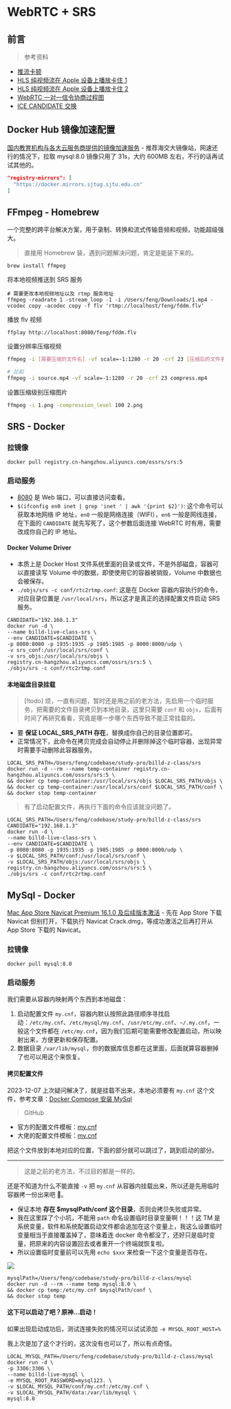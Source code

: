 # WebRTC + SRS

## 前言

> 参考资料

- [推流卡顿](https://github.com/ossrs/srs/issues/2677)
- [HLS 纯视频流在 Apple 设备上播放卡住 1](https://github.com/ossrs/srs/issues/2570)
- [HLS 纯视频流在 Apple 设备上播放卡住 2](https://github.com/ossrs/srs/issues/1326)
- [WebRTC 一对一信令协商过程图](https://developer.mozilla.org/zh-CN/docs/Web/API/WebRTC_API/Signaling_and_video_calling/webrtc_-_signaling_diagram.svg)
- [ICE CANDIDATE 交换](https://developer.mozilla.org/zh-CN/docs/Web/API/WebRTC_API/Signaling_and_video_calling/webrtc_-_ice_candidate_exchange.svg)

## Docker Hub 镜像加速配置

[国内教育机构与各大云服务商提供的镜像加速服务](https://gist.github.com/y0ngb1n/7e8f16af3242c7815e7ca2f0833d3ea6) - 推荐海交大镜像站，网速还行的情况下，拉取 mysql:8.0 镜像只用了 31s，大约 600MB 左右，不行的话再试试其他的。

```json
"registry-mirrors": [
  "https://docker.mirrors.sjtug.sjtu.edu.cn"
]
```

## FFmpeg - Homebrew

一个完整的跨平台解决方案，用于录制、转换和流式传输音频和视频，功能超级强大。

> 直接用 Homebrew 装，遇到问题解决问题，肯定是能装下来的。

```shell
brew install ffmpeg
```

将本地视频推送到 SRS 服务

```shell
# 需要更改本地视频地址以及 rtmp 服务地址
ffmpeg -readrate 1 -stream_loop -1 -i /Users/feng/Downloads/1.mp4 -vcodec copy -acodec copy -f flv 'rtmp://localhost/feng/fddm.flv'
```

播放 flv 视频

```shell
ffplay http://localhost:8080/feng/fddm.flv
```

设置分辨率压缩视频

```bash
ffmpeg -i [需要压缩的文件名] -vf scale=-1:1280 -r 20 -crf 23 [压缩后的文件名]

# 比如
ffmpeg -i source.mp4 -vf scale=-1:1280 -r 20 -crf 23 compress.mp4
```

设置压缩级别压缩图片

```bash
ffmpeg -i 1.png -compression_level 100 2.png
```

## SRS - Docker

### 拉镜像

```shell
docker pull registry.cn-hangzhou.aliyuncs.com/ossrs/srs:5
```

### 启动服务

- [8080](http://localhost:8080/) 是 Web 端口，可以直接访问查看。
- `$(ifconfig en0 inet | grep 'inet ' | awk '{print $2}')`: 这个命令可以获取本地网络 IP 地址，`en0` 一般是网络连接（WIFI），`en6` 一般是网线连接，在下面的 `CANDIDATE` 就先写死了，这个参数后面连接 WebRTC 时有用，需要改成你自己的 IP 地址。

#### Docker Volume Driver

- 本质上是 Docker Host 文件系统里面的目录或文件，不是外部磁盘，容器可以直接读写 Volume 中的数据，即使使用它的容器被销毁，Volume 中数据也会被保存。
- `./objs/srs -c conf/rtc2rtmp.conf`: 这是在 Docker 容器内容执行的命令，对应目录位置是 `/usr/local/srs`，所以这才是真正的选择配置文件启动 SRS 服务。

```shell
CANDIDATE="192.168.1.3"
docker run -d \
--name billd-live-class-srs \
--env CANDIDATE=$CANDIDATE \
-p 8080:8080 -p 1935:1935 -p 1985:1985 -p 8000:8000/udp \
-v srs_conf:/usr/local/srs/conf \
-v srs_objs:/usr/local/srs/objs \
registry.cn-hangzhou.aliyuncs.com/ossrs/srs:5 \
./objs/srs -c conf/rtc2rtmp.conf
```

#### 本地磁盘目录挂载

> [!todo] 烦，一直有问题，暂时还是用之前的老方法，先启用一个临时服务，把需要的文件目录拷贝到本地目录，这里只需要 `conf` 和 `objs`，后面有时间了再研究看看，究竟是哪一步哪个东西导致不能正常挂载的。

- 要 **保证 LOCAL_SRS_PATH 存在**，替换成你自己的目录位置即可。
- 正常情况下，此命令在拷贝完成会自动停止并删除掉这个临时容器，出现异常时需要手动删除此容器服务。

```shell
LOCAL_SRS_PATH=/Users/feng/codebase/study-pro/billd-z-class/srs
docker run -d --rm --name temp-container registry.cn-hangzhou.aliyuncs.com/ossrs/srs:5 \
&& docker cp temp-container:/usr/local/srs/objs $LOCAL_SRS_PATH/objs \
&& docker cp temp-container:/usr/local/srs/conf $LOCAL_SRS_PATH/conf \
&& docker stop temp-container
```

> 有了启动配置文件，再执行下面的命令应该就没问题了。

```shell
LOCAL_SRS_PATH=/Users/feng/codebase/study-pro/billd-z-class/srs
CANDIDATE="192.168.1.3"
docker run -d \
--name billd-live-class-srs \
--env CANDIDATE=$CANDIDATE \
-p 8080:8080 -p 1935:1935 -p 1985:1985 -p 8000:8000/udp \
-v $LOCAL_SRS_PATH/conf:/usr/local/srs/conf \
-v $LOCAL_SRS_PATH/objs:/usr/local/srs/objs \
registry.cn-hangzhou.aliyuncs.com/ossrs/srs:5 \
./objs/srs -c conf/rtc2rtmp.conf
```

## MySql - Docker

[Mac App Store Navicat Premium 16.1.0 及后续版本激活](https://github.com/LiJunYi2/navicat-keygen-16V/issues/17) - 先在 App Store 下载 Navicat 但别打开，下载执行 Navicat Crack.dmg，等成功激活之后再打开从 App Store 下载的 Navicat。

### 拉镜像

```shell
docker pull mysql:8.0
```

### 启动服务

我们需要从容器内映射两个东西到本地磁盘：

1. 启动配置文件 `my.cnf`，容器内默认按照此路径顺序寻找启动：`/etc/my.cnf`、`/etc/mysql/my.cnf`、`/usr/etc/my.cnf`、`~/.my.cnf`，一般这个文件都在 `/etc/my.cnf`，因为我们后期可能需要修改配置启动，所以映射出来，方便更新和保存配置。
2. 数据目录 `/var/lib/mysql`，你的数据库信息都在这里面，后面就算容器删掉了也可以用这个来恢复。

#### 拷贝配置文件

2023-12-07 上次疑问解决了，就是挂载不出来，本地必须要有 `my.cnf` 这个文件，参考文章：[Docker Compose 安装 MySql](https://tuonioooo-notebook.gitbook.io/docker/docker-compose/docker-compose%E5%AE%89%E8%A3%85mySql)

> GitHub

- 官方的配置文件模板：[my.cnf](https://github.com/tuonioooo/docker/blob/master/docker-compose/mysql/default/my.cnf)
- 大佬的配置文件模板：[my.cnf](https://github.com/tuonioooo/docker/blob/master/docker-compose/mysql/my.cnf)

把这个文件放到本地对应的位置，下面的部分就可以跳过了，跳到启动的部分。

---

> 这是之前的老方法，不过目的都是一样的。

还是不知道为什么不能直接 `-v` 把 `my.cnf` 从容器内挂载出来，所以还是先用临时容器拷一份出来吧 🤡。

- 保证本地 **存在 $mysqlPath/conf 这个目录**，否则会拷贝失败或异常。
- 我在这里踩了个小坑，不能用 `path` 命名设置临时目录变量啊！！！这 TM 是系统变量，软件和系统配置启动文件都会追加在这个变量上，我这么设置临时变量相当于直接覆盖掉了，意味着连 docker 命令都没了，还好只是临时变量，把原来的内容设置回去或者重开一个终端就恢复啦。
- 所以设置临时变量前可以先用 `echo $xxx` 来检查一下这个变量是否存在。

![](https://cdn.jsdelivr.net/gh/fengstats/blogcdn@main/2023/Mac%20path%20%E7%B3%BB%E7%BB%9F%E5%8F%98%E9%87%8F.png)

```shell
mysqlPath=/Users/feng/codebase/study-pro/billd-z-class/mysql
docker run -d --rm --name temp mysql:8.0 \
&& docker cp temp:/etc/my.cnf $mysqlPath/conf \
&& docker stop temp
```

#### 这下可以启动了吧？原神…启动！

如果出现启动成功后，测试连接失败的情况可以试试添加 `-e MYSQL_ROOT_HOST=%`

我上次是加了这个才行的，这次没有也可以了，所以有点奇怪。

```shell
LOCAL_MYSQL_PATH=/Users/feng/codebase/study-pro/billd-z-class/mysql
docker run -d \
-p 3306:3306 \
--name billd-live-mysql \
-e MYSQL_ROOT_PASSWORD=mysql123. \
-v $LOCAL_MYSQL_PATH/conf/my.cnf:/etc/my.cnf \
-v $LOCAL_MYSQL_PATH/data:/var/lib/mysql \
mysql:8.0
```
